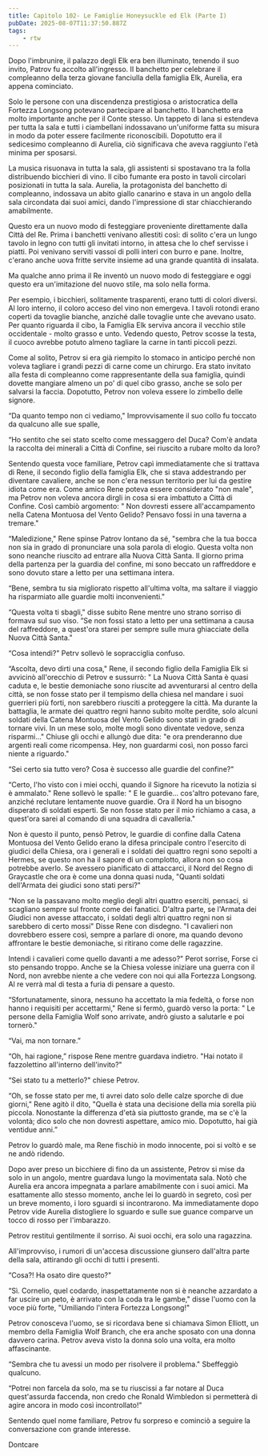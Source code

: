 ```yaml
---
title: Capitolo 102- Le Famiglie Honeysuckle ed Elk (Parte I)
pubDate: 2025-08-07T11:37:50.887Z
tags:
    - rtw
---
```











Dopo l'imbrunire, il palazzo degli Elk era ben illuminato, tenendo il suo invito, Patrov fu accolto all'ingresso. II banchetto per celebrare il compleanno della terza giovane fanciulla della famiglia Elk, Aurelia, era appena cominciato.


Solo le persone con una discendenza prestigiosa o aristocratica della Fortezza Longsong potevano partecipare al banchetto. Il banchetto era molto importante anche per il Conte stesso. Un tappeto di lana si estendeva per tutta la sala e tutti i ciambellani indossavano un'uniforme fatta su misura in modo da poter essere facilmente riconoscibili. Dopotutto era il sedicesimo compleanno di Aurelia, ciò significava che aveva raggiunto l'età minima per sposarsi.






La musica risuonava in tutta la sala, gli assistenti si spostavano tra la folla distribuendo bicchieri di vino. Il cibo fumante era posto in tavoli circolari posizionati in tutta la sala. Aurelia, la protagonista del banchetto di compleanno, indossava un abito giallo canarino e stava in un angolo della sala circondata dai suoi amici, dando l'impressione di star chiacchierando amabilmente.






Questo era un nuovo modo di festeggiare proveniente direttamente dalla Città del Re. Prima i banchetti venivano allestiti così: di solito c'era un lungo tavolo in legno con tutti gli invitati intorno, in attesa che lo chef servisse i piatti. Poi venivano serviti vassoi di polli interi con burro e pane. Inoltre, c'erano anche uova fritte servite insieme ad una grande quantità di insalata.






Ma qualche anno prima il Re inventò un nuovo modo di festeggiare e oggi questo era un'imitazione del nuovo stile, ma solo nella forma.






Per esempio, i bicchieri, solitamente trasparenti, erano tutti di colori diversi. Al loro interno, il coloro acceso del vino non emergeva. I tavoli rotondi erano coperti da tovaglie bianche, anziché dalle tovaglie unte che avevano usato. Per quanto riguarda il cibo, la Famiglia Elk serviva ancora il vecchio stile occidentale - molto grasso e unto. Vedendo questo, Petrov scosse la testa, il cuoco avrebbe potuto almeno tagliare la carne in tanti piccoli pezzi.






Come al solito, Petrov si era già riempito lo stomaco in anticipo perché non voleva tagliare i grandi pezzi di carne come un chirurgo. Era stato invitato alla festa di compleanno come rappresentante della sua famiglia, quindi dovette mangiare almeno un po' di quel cibo grasso, anche se solo per salvarsi la faccia. Dopotutto, Petrov non voleva essere lo zimbello delle signore.


“Da quanto tempo non ci vediamo," Improvvisamente il suo collo fu toccato da qualcuno alle sue spalle,






“Ho sentito che sei stato scelto come messaggero del Duca? Com'è andata la raccolta dei minerali a Città di Confine, sei riuscito a rubare molto da loro?






Sentendo questa voce familiare, Petrov capì immediatamente che si trattava di Rene, il secondo figlio della famiglia Elk, che si stava addestrando per diventare cavaliere, anche se non c'era nessun territorio per lui da gestire idiota come era. Come amico Rene poteva essere considerato "non male", ma Petrov non voleva ancora dirgli in cosa si era imbattuto a Città di Confine. Così cambiò argomento: " Non dovresti essere all'accampamento nella Catena Montuosa del Vento Gelido? Pensavo fossi in una taverna a tremare."






“Maledizione," Rene spinse Patrov lontano da sé, "sembra che la tua bocca non sia in grado di pronunciare una sola parola di elogio. Questa volta non sono neanche riuscito ad entrare alla Nuova Città Santa. Il giorno prima della partenza per la guardia del confine, mi sono beccato un raffreddore e sono dovuto stare a letto per una settimana intera.






“Bene, sembra tu sia migliorato rispetto all'ultima volta, ma saltare il viaggio ha risparmiato alle guardie molti inconvenienti."






“Questa volta ti sbagli," disse subito Rene mentre uno strano sorriso di formava sul suo viso. ”Se non fossi stato a letto per una settimana a causa del raffreddore, a quest'ora starei per sempre sulle mura ghiacciate della Nuova Città Santa."






“Cosa intendi?" Petrv sollevò le sopracciglia confuso.






“Ascolta, devo dirti una cosa," Rene, il secondo figlio della Famiglia Elk si avvicinò all'orecchio di Petrov e sussurrò: " La Nuova Città Santa è quasi caduta e, le bestie demoniache sono riuscite ad avventurarsi al centro della città, se non fosse stato per il tempismo della chiesa nel mandare i suoi guerrieri più forti, non sarebbero riusciti a proteggere la città. Ma durante la battaglia, le armate dei quattro regni hanno subito molte perdite, solo alcuni soldati della Catena Montuosa del Vento Gelido sono stati in grado di tornare vivi. In un mese solo, molte mogli sono diventate vedove, senza risparmi..." Chiuse gli occhi e allungò due dita: "e ora prenderanno due argenti reali come ricompensa. Hey, non guardarmi così, non posso farci niente a riguardo."






“Sei certo sia tutto vero? Cosa è successo alle guardie del confine?"






“Certo, l'ho visto con i miei occhi, quando il Signore ha ricevuto la notizia si è ammalato." Rene sollevò le spalle: " E le guardie... cos'altro potevano fare, anziché reclutare lentamente nuove guardie. Ora il Nord ha un bisogno disperato di soldati esperti. Se non fosse stato per il mio richiamo a casa, a quest'ora sarei al comando di una squadra di cavalleria."






Non è questo il punto, pensò Petrov, le guardie di confine dalla Catena Montuosa del Vento Gelido erano la difesa principale contro l'esercito di giudici della Chiesa, ora i generali e i soldati dei quattro regni sono sepolti a Hermes, se questo non ha il sapore di un complotto, allora non so cosa potrebbe averlo. Se avessero pianificato di attaccarci, il Nord del Regno di Graycastle che ora è come una donna quasi nuda, "Quanti soldati dell'Armata dei giudici sono stati persi?"






“Non se la passavano molto meglio degli altri quattro eserciti, pensaci, si scagliano sempre sul fronte come dei fanatici. D'altra parte, se l'Armata dei Giudici non avesse attaccato, i soldati degli altri quattro regni non si sarebbero di certo mossi" Disse Rene con disdegno. "I cavalieri non dovrebbero essere così, sempre a parlare di onore, ma quando devono affrontare le bestie demoniache, si ritirano come delle ragazzine.






Intendi i cavalieri come quello davanti a me adesso?" Perot sorrise, Forse ci sto pensando troppo. Anche se la Chiesa volesse iniziare una guerra con il Nord, non avrebbe niente a che vedere con noi qui alla Fortezza Longsong. Al re verrà mal di testa a furia di pensare a questo.






“Sfortunatamente, sinora, nessuno ha accettato la mia fedeltà, o forse non hanno i requisiti per accettarmi," Rene si fermò, guardò verso la porta: " Le persone della Famiglia Wolf sono arrivate, andrò giusto a salutarle e poi tornerò."






“Vai, ma non tornare.”






“Oh, hai ragione,” rispose Rene mentre guardava indietro. "Hai notato il fazzolettino all'interno dell'invito?"






“Sei stato tu a metterlo?" chiese Petrov.






“Oh, se fosse stato per me, ti avrei dato solo delle calze sporche di due giorni," Rene agitò il dito, "Quella è stata una decisione della mia sorella più piccola. Nonostante la differenza d'età sia piuttosto grande, ma se c'è la volontà; dico solo che non dovresti aspettare, amico mio. Dopotutto, hai già ventidue anni.”






Petrov lo guardò male, ma Rene fischiò in modo innocente, poi si voltò e se ne andò ridendo.






Dopo aver preso un bicchiere di fino da un assistente, Petrov si mise da solo in un angolo, mentre guardava lungo la movimentata sala. Notò che Aurelia era ancora impegnata a parlare amabilmente con i suoi amici. Ma esattamente allo stesso momento, anche lei lo guardò in segreto, così per un breve momento, i loro sguardi si incontrarono. Ma immediatamente dopo Petrov vide Aurelia distogliere lo sguardo e sulle sue guance comparve un tocco di rosso per l'imbarazzo.






Petrov restituì gentilmente il sorriso. Ai suoi occhi, era solo una ragazzina.






All'improvviso, i rumori di un'accesa discussione giunsero dall'altra parte della sala, attirando gli occhi di tutti i presenti.






“Cosa?! Ha osato dire questo?"






“Sì. Cornelio, quel codardo, inaspettatamente non si è neanche azzardato a far uscire un peto, è arrivato con la coda tra le gambe," disse l'uomo con la voce più forte, "Umiliando l'intera Fortezza Longsong!"






Petrov conosceva l'uomo, se si ricordava bene si chiamava Simon Elliott, un membro della Famiglia Wolf Branch, che era anche sposato con una donna davvero carina. Petrov aveva visto la donna solo una volta, era molto affascinante.






“Sembra che tu avessi un modo per risolvere il problema." Sbeffeggiò qualcuno.






“Potrei non farcela da solo, ma se tu riuscissi a far notare al Duca quest'assurda faccenda, non credo che Ronald Wimbledon si permetterà di agire ancora in modo così incontrollato!"






Sentendo quel nome familiare, Petrov fu sorpreso e cominciò a seguire la conversazione con grande interesse.










Dontcare
                                


                                


                                


                                


                                


                                



